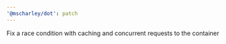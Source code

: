 ```yaml
---
'@mscharley/dot': patch
---
```


Fix a race condition with caching and concurrent requests to the container

